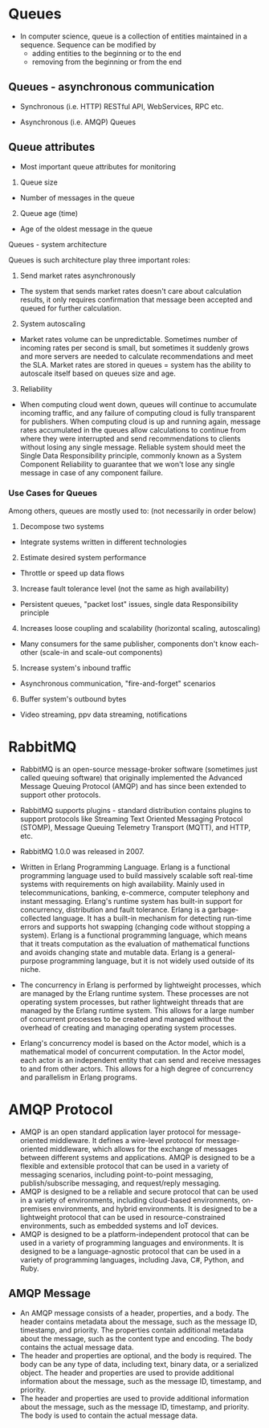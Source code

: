 # Queues

- In computer science, queue is a collection of entities maintained in a sequence. Sequence can be modified by
  - adding entities to the beginning or to the end
  - removing from the beginning or from the end

## Queues - asynchronous communication

- Synchronous (i.e. HTTP)
  RESTful API, WebServices, RPC etc.

- Asynchronous (i.e. AMQP)
  Queues

## Queue attributes

- Most important queue attributes for monitoring

1. Queue size

- Number of messages in the queue

2. Queue age (time)

- Age of the oldest message in the queue

Queues - system architecture

Queues is such architecture play three important roles:

1. Send market rates asynchronously

- The system that sends market rates doesn't care about calculation results, it only requires confirmation that message been accepted and queued for further calculation.

2. System autoscaling

- Market rates volume can be unpredictable. Sometimes number of incoming rates per second is small, but sometimes it suddenly grows and more servers are
  needed to calculate recommendations and meet the SLA. Market rates are stored in queues = system has the ability to autoscale itself based on queues size and age.

3. Reliability

- When computing cloud went down, queues will continue to accumulate incoming traffic, and any failure of computing cloud is fully transparent for publishers. When
  computing cloud is up and running again, message rates accumulated in the queues allow calculations to continue from where they were interrupted
  and send recommendations to clients without losing any single message. Reliable system should meet the Single Data Responsibility principle, commonly
  known as a System Component Reliability to guarantee that we won't lose any single message in case of any component failure.

### Use Cases for Queues

Among others, queues are mostly used to:
(not necessarily in order below)

1. Decompose two systems

- Integrate systems written in different technologies

2. Estimate desired system performance

- Throttle or speed up data flows

3. Increase fault tolerance level (not the same as high availability)

- Persistent queues, "packet lost" issues, single data Responsibility principle

4. Increases loose coupling and scalability (horizontal scaling, autoscaling)

- Many consumers for the same publisher, components don't know each-other (scale-in and scale-out components)

5. Increase system's inbound traffic

- Asynchronous communication, "fire-and-forget" scenarios

6. Buffer system's outbound bytes

- Video streaming, ppv data streaming, notifications

# RabbitMQ

- RabbitMQ is an open-source message-broker software (sometimes just called queuing software) that originally implemented the Advanced Message Queuing Protocol (AMQP) and has since been extended to support other protocols.
- RabbitMQ supports plugins - standard distribution contains plugins to support protocols like Streaming Text Oriented Messaging Protocol (STOMP), Message Queuing Telemetry Transport (MQTT), and HTTP, etc.
- RabbitMQ 1.0.0 was released in 2007.
- Written in Erlang Programming Language. Erlang is a functional programming language used to build massively scalable soft real-time systems with requirements on high availability. Mainly used in telecommunications, banking, e-commerce, computer telephony and instant messaging. Erlang's runtime system has built-in support for concurrency, distribution and fault tolerance. Erlang is a garbage-collected language. It has a built-in mechanism for detecting run-time errors and supports hot swapping (changing code without stopping a system). Erlang is a functional programming language, which means that it treats computation as the evaluation of mathematical functions and avoids changing state and mutable data. Erlang is a general-purpose programming language, but it is not widely used outside of its niche.

- The concurrency in Erlang is performed by lightweight processes, which are managed by the Erlang runtime system. These processes are not operating system processes, but rather lightweight threads that are managed by the Erlang runtime system. This allows for a large number of concurrent processes to be created and managed without the overhead of creating and managing operating system processes.
- Erlang's concurrency model is based on the Actor model, which is a mathematical model of concurrent computation. In the Actor model, each actor is an independent entity that can send and receive messages to and from other actors. This allows for a high degree of concurrency and parallelism in Erlang programs.

# AMQP Protocol

- AMQP is an open standard application layer protocol for message-oriented middleware. It defines a wire-level protocol for message-oriented middleware, which allows for the exchange of messages between different systems and applications. AMQP is designed to be a flexible and extensible protocol that can be used in a variety of messaging scenarios, including point-to-point messaging, publish/subscribe messaging, and request/reply messaging.
- AMQP is designed to be a reliable and secure protocol that can be used in a variety of environments, including cloud-based environments, on-premises environments, and hybrid environments. It is designed to be a lightweight protocol that can be used in resource-constrained environments, such as embedded systems and IoT devices.
- AMQP is designed to be a platform-independent protocol that can be used in a variety of programming languages and environments. It is designed to be a language-agnostic protocol that can be used in a variety of programming languages, including Java, C#, Python, and Ruby.

## AMQP Message

- An AMQP message consists of a header, properties, and a body. The header contains metadata about the message, such as the message ID, timestamp, and priority. The properties contain additional metadata about the message, such as the content type and encoding. The body contains the actual message data.
- The header and properties are optional, and the body is required. The body can be any type of data, including text, binary data, or a serialized object. The header and properties are used to provide additional information about the message, such as the message ID, timestamp, and priority.
- The header and properties are used to provide additional information about the message, such as the message ID, timestamp, and priority. The body is used to contain the actual message data.

